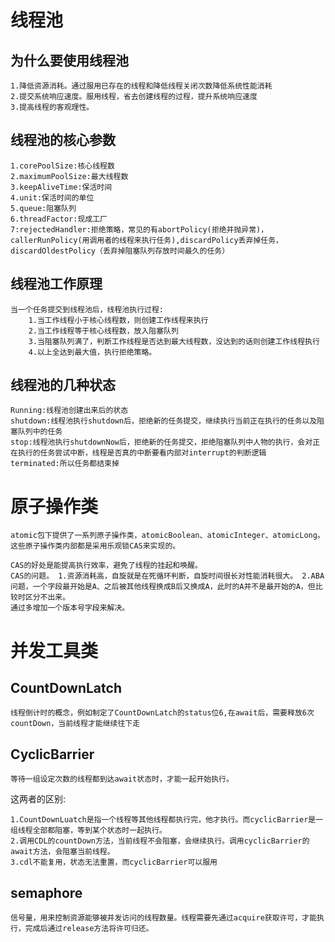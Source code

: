 # 线程池
## 为什么要使用线程池
    1.降低资源消耗。通过服用已存在的线程和降低线程关闭次数降低系统性能消耗
    2.提交系统响应速度。服用线程，省去创建线程的过程，提升系统响应速度
    3.提高线程的客观理性。

## 线程池的核心参数
    1.corePoolSize:核心线程数
    2.maximumPoolSize:最大线程数
    3.keepAliveTime:保活时间
    4.unit:保活时间的单位
    5.queue:阻塞队列
    6.threadFactor:现成工厂
    7:rejectedHandler:拒绝策略，常见的有abortPolicy(拒绝并抛异常)，callerRunPolicy(用调用者的线程来执行任务),discardPolicy丢弃掉任务，discardOldestPolicy（丢弃掉阻塞队列存放时间最久的任务）

## 线程池工作原理
    当一个任务提交到线程池后，线程池执行过程:
        1.当工作线程小于核心线程数，则创建工作线程来执行
        2.当工作线程等于核心线程数，放入阻塞队列
        3.当阻塞队列满了，判断工作线程是否达到最大线程数，没达到的话则创建工作线程执行
        4.以上全达到最大值，执行拒绝策略。

## 线程池的几种状态
    Running:线程池创建出来后的状态
    shutdown:线程池执行shutdown后，拒绝新的任务提交，继续执行当前正在执行的任务以及阻塞队列中的任务
    stop:线程池执行shutdownNow后，拒绝新的任务提交，拒绝阻塞队列中人物的执行，会对正在执行的任务尝试中断，线程是否真的中断要看内部对interrupt的判断逻辑
    terminated:所以任务都结束掉


# 原子操作类
    atomic包下提供了一系列原子操作类，atomicBoolean、atomicInteger、atomicLong。 这些原子操作类内部都是采用乐观锁CAS来实现的。

    CAS的好处是能提高执行效率，避免了线程的挂起和唤醒。
    CAS的问题。 1.资源消耗高，自旋就是在死循环判断，自旋时间很长对性能消耗很大。 2.ABA问题，一个字段最开始是A、之后被其他线程换成B后又换成A，此时的A并不是最开始的A，但比较时区分不出来。
    通过多增加一个版本号字段来解决。


# 并发工具类
## CountDownLatch
    线程倒计时的概念，例如制定了CountDownLatch的status位6,在await后，需要释放6次countDown，当前线程才能继续往下走
## CyclicBarrier
    等待一组设定次数的线程都到达await状态时，才能一起开始执行。 

这两者的区别:  
    
    1.CountDownLuatch是指一个线程等其他线程都执行完，他才执行。而cyclicBarrier是一组线程全部都阻塞，等到某个状态时一起执行。
    2.调用CDL的countDown方法，当前线程不会阻塞，会继续执行。调用cyclicBarrier的await方法，会阻塞当前线程。
    3.cdl不能复用，状态无法重置，而cyclicBarrier可以服用

## semaphore
    信号量，用来控制资源能够被并发访问的线程数量。线程需要先通过acquire获取许可，才能执行，完成后通过release方法将许可归还。